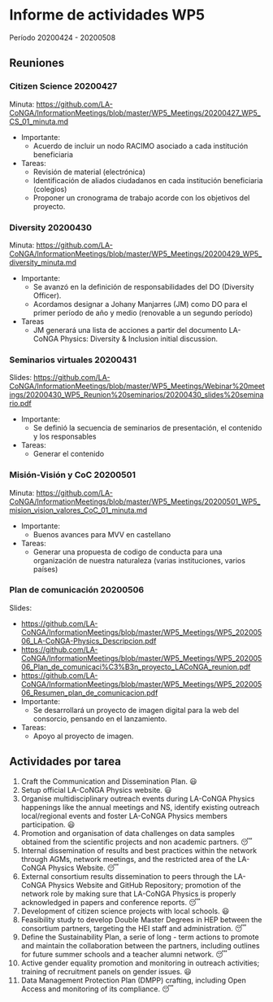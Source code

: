 # Informe de actividades WP5
Período 20200424 - 20200508
## Reuniones
### Citizen Science 20200427
Minuta: https://github.com/LA-CoNGA/InformationMeetings/blob/master/WP5_Meetings/20200427_WP5_CS_01_minuta.md
* Importante:
    * Acuerdo de incluir un nodo RACIMO asociado a cada institución beneficiaria
* Tareas:
    * Revisión de material (electrónica)
    * Identificación de aliados ciudadanos en cada institución beneficiaria (colegios)
    * Proponer un cronograma de trabajo acorde con los objetivos del proyecto.

### Diversity 20200430
Minuta: https://github.com/LA-CoNGA/InformationMeetings/blob/master/WP5_Meetings/20200429_WP5_diversity_minuta.md
* Importante:
    * Se avanzó en la definición de responsabilidades del DO (Diversity Officer).
    * Acordamos designar a Johany Manjarres (JM) como DO para el primer período de año y medio (renovable a un segundo período)
* Tareas
    * JM generará una lista de acciones a partir del documento LA-CoNGA Physics: Diversity & Inclusion initial discussion.

### Seminarios virtuales 20200431
Slides: https://github.com/LA-CoNGA/InformationMeetings/blob/master/WP5_Meetings/Webinar%20meetings/20200430_WP5_Reunion%20seminarios/20200430_slides%20seminario.pdf
* Importante:
    * Se definió la secuencia de seminarios de presentación, el contenido y los responsables
* Tareas:
    * Generar el contenido

### Misión-Visión y CoC 20200501
Minuta: https://github.com/LA-CoNGA/InformationMeetings/blob/master/WP5_Meetings/20200501_WP5_mision_vision_valores_CoC_01_minuta.md
* Importante:
    * Buenos avances para MVV en castellano
* Tareas:
    * Generar una propuesta de codigo de conducta para una organización de nuestra naturaleza (varias instituciones, varios países)

### Plan de comunicación 20200506
Slides:
* https://github.com/LA-CoNGA/InformationMeetings/blob/master/WP5_Meetings/WP5_20200506_LA-CoNGA-Physics_Descripcion.pdf
* https://github.com/LA-CoNGA/InformationMeetings/blob/master/WP5_Meetings/WP5_20200506_Plan_de_comunicaci%C3%B3n_proyecto_LACoNGA_reunion.pdf
* https://github.com/LA-CoNGA/InformationMeetings/blob/master/WP5_Meetings/WP5_20200506_Resumen_plan_de_comunicacion.pdf
* Importante:
    * Se desarrollará un proyecto de imagen digital para la web del consorcio, pensando en el lanzamiento.
* Tareas:
    * Apoyo al proyecto de imagen.
    
## Actividades por tarea
1. Craft the Communication and Dissemination Plan. :smiley:
2. Setup official LA-CoNGA Physics website. :smiley:
3. Organise multidisciplinary outreach events during LA-CoNGA Physics happenings like the annual meetings and NS, identify existing outreach local/regional events and foster LA-CoNGA Physics members participation. :smiley:
4. Promotion and organisation of data challenges on data samples obtained from the scientific projects and non academic partners. :sleeping:
5. Internal dissemination of results and best practices within the network through AGMs, network meetings, and the restricted area of the LA-CoNGA Physics Website. :sleeping:
6. External consortium results dissemination to peers through the LA-CoNGA Physics Website and GitHub Repository; promotion of the network role by making sure that LA-CoNGA Physics is properly acknowledged in papers and conference reports. :sleeping:
7. Development of citizen science projects with local schools. :smiley:
8. Feasibility study to develop Double Master Degrees in HEP between the consortium partners, targeting the HEI staff and administration. :sleeping:
9. Define the Sustainability Plan, a serie of long - term actions to promote and maintain the collaboration between the partners, including outlines for future summer schools and a teacher alumni network. :sleeping:
10. Active gender equality promotion and monitoring in outreach activities; training of recruitment panels on gender issues. :smiley:
11. Data Management Protection Plan (DMPP) crafting, including Open Access and monitoring of its compliance. :sleeping:
